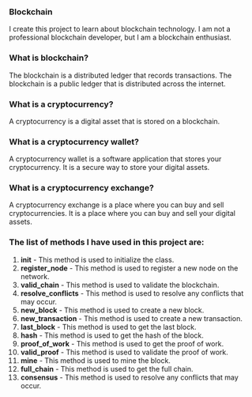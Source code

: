 ### Blockchain

I create this project to learn about blockchain technology. I am not a professional blockchain developer, but I am a
blockchain enthusiast.

### What is blockchain?
The blockchain is a distributed ledger that records transactions. The blockchain is a public ledger that is distributed
across the internet.

### What is a cryptocurrency?
A cryptocurrency is a digital asset that is stored on a blockchain.

### What is a cryptocurrency wallet?
A cryptocurrency wallet is a software application that stores your cryptocurrency. It is a secure way to store your
digital assets.

### What is a cryptocurrency exchange?
A cryptocurrency exchange is a place where you can buy and sell cryptocurrencies. It is a place where you can buy and
sell your digital assets.

### The list of methods I have used in this project are:
1. __init__ - This method is used to initialize the class.
2. **register_node** - This method is used to register a new node on the network.
3. **valid_chain** - This method is used to validate the blockchain.
4. **resolve_conflicts** - This method is used to resolve any conflicts that may occur.
5. **new_block** - This method is used to create a new block.
6. **new_transaction** - This method is used to create a new transaction.
7. **last_block** - This method is used to get the last block.
8. **hash** - This method is used to get the hash of the block.
9. **proof_of_work** - This method is used to get the proof of work.
10. **valid_proof** - This method is used to validate the proof of work.
11. **mine** - This method is used to mine the block.
12. **full_chain** - This method is used to get the full chain.
13. **consensus** - This method is used to resolve any conflicts that may occur.